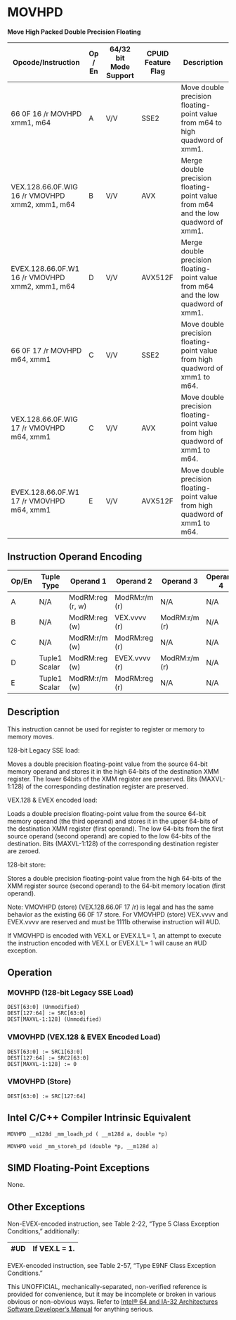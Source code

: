 # MOVHPD

**Move High Packed Double Precision Floating**

| Opcode/Instruction                              | Op / En | 64/32 bit Mode Support | CPUID Feature Flag | Description                                                                        |
| ----------------------------------------------- | ------- | ---------------------- | ------------------ | ---------------------------------------------------------------------------------- |
| 66 0F 16 /r MOVHPD xmm1, m64                    | A       | V/V                    | SSE2               | Move double precision floating-point value from m64 to high quadword of xmm1.      |
| VEX.128.66.0F.WIG 16 /r VMOVHPD xmm2, xmm1, m64 | B       | V/V                    | AVX                | Merge double precision floating-point value from m64 and the low quadword of xmm1. |
| EVEX.128.66.0F.W1 16 /r VMOVHPD xmm2, xmm1, m64 | D       | V/V                    | AVX512F            | Merge double precision floating-point value from m64 and the low quadword of xmm1. |
| 66 0F 17 /r MOVHPD m64, xmm1                    | C       | V/V                    | SSE2               | Move double precision floating-point value from high quadword of xmm1 to m64.      |
| VEX.128.66.0F.WIG 17 /r VMOVHPD m64, xmm1       | C       | V/V                    | AVX                | Move double precision floating-point value from high quadword of xmm1 to m64.      |
| EVEX.128.66.0F.W1 17 /r VMOVHPD m64, xmm1       | E       | V/V                    | AVX512F            | Move double precision floating-point value from high quadword of xmm1 to m64.      |

## Instruction Operand Encoding

| Op/En | Tuple Type    | Operand 1        | Operand 2     | Operand 3     | Operand 4 |
| ----- | ------------- | ---------------- | ------------- | ------------- | --------- |
| A     | N/A           | ModRM:reg (r, w) | ModRM:r/m (r) | N/A           | N/A       |
| B     | N/A           | ModRM:reg (w)    | VEX.vvvv (r)  | ModRM:r/m (r) | N/A       |
| C     | N/A           | ModRM:r/m (w)    | ModRM:reg (r) | N/A           | N/A       |
| D     | Tuple1 Scalar | ModRM:reg (w)    | EVEX.vvvv (r) | ModRM:r/m (r) | N/A       |
| E     | Tuple1 Scalar | ModRM:r/m (w)    | ModRM:reg (r) | N/A           | N/A       |

## Description

This instruction cannot be used for register to register or memory to memory moves.

128-bit Legacy SSE load:

Moves a double precision floating-point value from the source 64-bit memory operand and stores it in the high 64-bits of the destination XMM register. The lower 64bits of the XMM register are preserved. Bits (MAXVL-1:128) of the corresponding destination register are preserved.

VEX.128 & EVEX encoded load:

Loads a double precision floating-point value from the source 64-bit memory operand (the third operand) and stores it in the upper 64-bits of the destination XMM register (first operand). The low 64-bits from the first source operand (second operand) are copied to the low 64-bits of the destination. Bits (MAXVL-1:128) of the corresponding destination register are zeroed.

128-bit store:

Stores a double precision floating-point value from the high 64-bits of the XMM register source (second operand) to the 64-bit memory location (first operand).

Note: VMOVHPD (store) (VEX.128.66.0F 17 /r) is legal and has the same behavior as the existing 66 0F 17 store. For VMOVHPD (store) VEX.vvvv and EVEX.vvvv are reserved and must be 1111b otherwise instruction will #​​​UD.

If VMOVHPD is encoded with VEX.L or EVEX.L’L= 1, an attempt to execute the instruction encoded with VEX.L or EVEX.L’L= 1 will cause an #​​​UD exception.

## Operation

### MOVHPD (128-bit Legacy SSE Load)

```
DEST[63:0] (Unmodified)
DEST[127:64] := SRC[63:0]
DEST[MAXVL-1:128] (Unmodified)

```

### VMOVHPD (VEX.128 & EVEX Encoded Load)

```
DEST[63:0] := SRC1[63:0]
DEST[127:64] := SRC2[63:0]
DEST[MAXVL-1:128] := 0

```

### VMOVHPD (Store)

```
DEST[63:0] := SRC[127:64]

```

## Intel C/C++ Compiler Intrinsic Equivalent

```
MOVHPD __m128d _mm_loadh_pd ( __m128d a, double *p)

```

```
MOVHPD void _mm_storeh_pd (double *p, __m128d a)

```

## SIMD Floating-Point Exceptions

None.

## Other Exceptions

Non-EVEX-encoded instruction, see Table 2-22, “Type 5 Class Exception Conditions,” additionally:

| #​​​UD | If VEX.L = 1. |
| ------ | ------------- |

EVEX-encoded instruction, see Table 2-57, “Type E9NF Class Exception Conditions.”

This UNOFFICIAL, mechanically-separated, non-verified reference is provided for convenience, but it may be
incomplete or broken in various obvious or non-obvious
ways. Refer to [Intel® 64 and IA-32 Architectures Software Developer’s Manual](https://software.intel.com/en-us/download/intel-64-and-ia-32-architectures-sdm-combined-volumes-1-2a-2b-2c-2d-3a-3b-3c-3d-and-4) for anything serious.
